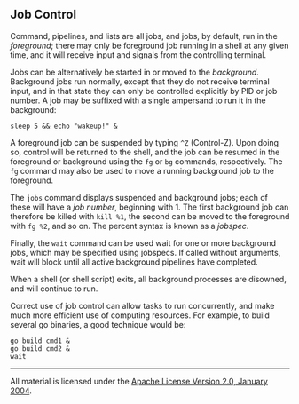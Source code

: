 ## Job Control

Command, pipelines, and lists are all jobs, and jobs, by default, run in the
*foreground*; there may only be foreground job running in a shell at any given
time, and it will receive input and signals from the controlling terminal.

Jobs can be alternatively be started in or moved to the *background*.
Background jobs run normally, except that they do not receive terminal input,
and in that state they can only be controlled explicitly by PID or job number.
A job may be suffixed with a single ampersand to run it in the background:

    sleep 5 && echo "wakeup!" &

A foreground job can be suspended by typing `^Z` (Control-Z). Upon doing so,
control will be returned to the shell, and the job can be resumed in the
foreground or background using the `fg` or `bg` commands, respectively.  The
`fg` command may also be used to move a running background job to the
foreground.

The `jobs` command displays suspended and background jobs; each of these will
have a *job number*, beginning with 1. The first background job can therefore
be killed with `kill %1`, the second can be moved to the foreground with
`fg %2`, and so on. The percent syntax is known as a *jobspec*.

Finally, the `wait` command can be used wait for one or more background jobs,
which may be specified using jobspecs. If called without arguments, wait will
block until all active background pipelines have completed.

When a shell (or shell script) exits, all background processes are disowned,
and will continue to run.

Correct use of job control can allow tasks to run concurrently, and make much
more efficient use of computing resources. For example, to build several go
binaries, a good technique would be:

    go build cmd1 &
    go build cmd2 &
    wait
___
All material is licensed under the [Apache License Version 2.0, January 2004](http://www.apache.org/licenses/LICENSE-2.0).
